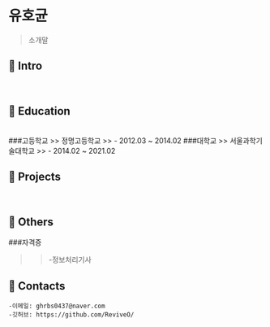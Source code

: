 # 유호균

> 소개말

## :pushpin: Intro
</br>

## :pushpin: Education
</br>
###고등학교
>> 정명고등학교
>> - 2012.03 ~ 2014.02 
###대학교
>> 서울과학기술대학교
>> - 2014.02 ~ 2021.02


## :pushpin: Projects
</br>


## :pushpin: Others
###자격증
>> -정보처리기사


## :pushpin: Contacts
```
-이메일: ghrbs0437@naver.com
-깃허브: https://github.com/ReviveO/
```